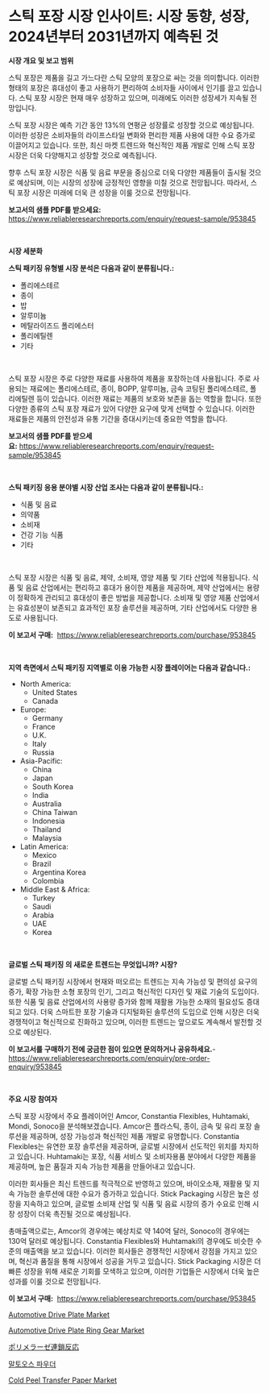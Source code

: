 <p><h1>스틱 포장 시장 인사이트: 시장 동향, 성장, 2024년부터 2031년까지 예측된 것</h1></p><p><strong>시장 개요 및 보고 범위</strong></p>
<p><p>스틱 포장은 제품을 길고 가느다란 스틱 모양의 포장으로 싸는 것을 의미합니다. 이러한 형태의 포장은 휴대성이 좋고 사용하기 편리하여 소비자들 사이에서 인기를 끌고 있습니다. 스틱 포장 시장은 현재 매우 성장하고 있으며, 미래에도 이러한 성장세가 지속될 전망입니다. </p><p>스틱 포장 시장은 예측 기간 동안 13%의 연평균 성장률로 성장할 것으로 예상됩니다. 이러한 성장은 소비자들의 라이프스타일 변화와 편리한 제품 사용에 대한 수요 증가로 이끌어지고 있습니다. 또한, 최신 마켓 트렌드와 혁신적인 제품 개발로 인해 스틱 포장 시장은 더욱 다양해지고 성장할 것으로 예측됩니다. </p><p>향후 스틱 포장 시장은 식품 및 음료 부문을 중심으로 더욱 다양한 제품들이 출시될 것으로 예상되며, 이는 시장의 성장에 긍정적인 영향을 미칠 것으로 전망됩니다. 따라서, 스틱 포장 시장은 미래에 더욱 큰 성장을 이룰 것으로 전망됩니다.</p></p>
<p><strong>보고서의 샘플 PDF를 받으세요:</strong> <a href="https://www.reliableresearchreports.com/enquiry/request-sample/953845">https://www.reliableresearchreports.com/enquiry/request-sample/953845</a></p>
<p>&nbsp;</p>
<p><strong>시장 세분화</strong></p>
<p><strong>스틱 패키징 유형별 시장 분석은 다음과 같이 분류됩니다.:</strong></p>
<p><ul><li>폴리에스테르</li><li>종이</li><li>밥</li><li>알루미늄</li><li>메탈라이즈드 폴리에스터</li><li>폴리에틸렌</li><li>기타</li></ul></p>
<p>&nbsp;</p>
<p><p>스틱 포장 시장은 주로 다양한 재료를 사용하여 제품을 포장하는데 사용됩니다. 주로 사용되는 재료에는 폴리에스테르, 종이, BOPP, 알루미늄, 금속 코팅된 폴리에스테르, 폴리에틸렌 등이 있습니다. 이러한 재료는 제품의 보호와 보존을 돕는 역할을 합니다. 또한 다양한 종류의 스틱 포장 재료가 있어 다양한 요구에 맞게 선택할 수 있습니다. 이러한 재료들은 제품의 안전성과 유통 기간을 증대시키는데 중요한 역할을 합니다.</p></p>
<p><strong>보고서의 샘플 PDF를 받으세요:</strong>&nbsp;<a href="https://www.reliableresearchreports.com/enquiry/request-sample/953845">https://www.reliableresearchreports.com/enquiry/request-sample/953845</a></p>
<p>&nbsp;</p>
<p><strong> 스틱 패키징 응용 분야별 시장 산업 조사는 다음과 같이 분류됩니다.:</strong></p>
<p><ul><li>식품 및 음료</li><li>의약품</li><li>소비재</li><li>건강 기능 식품</li><li>기타</li></ul></p>
<p>&nbsp;</p>
<p><p>스틱 포장 시장은 식품 및 음료, 제약, 소비재, 영양 제품 및 기타 산업에 적용됩니다. 식품 및 음료 산업에서는 편리하고 휴대가 용이한 제품을 제공하며, 제약 산업에서는 용량이 정확하게 관리되고 휴대성이 좋은 방법을 제공합니다. 소비재 및 영양 제품 산업에서는 유효성분이 보존되고 효과적인 포장 솔루션을 제공하며, 기타 산업에서도 다양한 용도로 사용됩니다.</p></p>
<p><strong>이 보고서 구매:</strong>&nbsp; <a href="https://www.reliableresearchreports.com/purchase/953845">https://www.reliableresearchreports.com/purchase/953845</a></p>
<p>&nbsp;</p>
<p><strong>지역 측면에서 스틱 패키징 지역별로 이용 가능한 시장 플레이어는 다음과 같습니다.:</strong></p>
<p><ul>
    <li>
        North America:
        <ul>
            <li>United States</li>
            <li>Canada</li>
        </ul>
    </li>
    <li>
        Europe:
        <ul>
            <li>Germany</li>
            <li>France</li>
            <li>U.K.</li>
            <li>Italy</li>
            <li>Russia</li>
        </ul>
    </li>
    <li>
        Asia-Pacific:
        <ul>
            <li>China</li>
            <li>Japan</li>
            <li>South Korea</li>
            <li>India</li>
            <li>Australia</li>
            <li>China Taiwan</li>
            <li>Indonesia</li>
            <li>Thailand</li>
            <li>Malaysia</li>
        </ul>
    </li>
    <li>
        Latin America:
        <ul>
            <li>Mexico</li>
            <li>Brazil</li>
            <li>Argentina Korea</li>
            <li>Colombia</li>
        </ul>
    </li>
    <li>
        Middle East & Africa:
        <ul>
            <li>Turkey</li>
            <li>Saudi</li>
            <li>Arabia</li>
            <li>UAE</li>
            <li>Korea</li>
        </ul>
    </li>
    </ul></p>
<p>&nbsp;</p>
<p><strong>글로벌 스틱 패키징 의 새로운 트렌드는 무엇입니까? 시장?</strong></p>
<p><p>글로벌 스틱 패키징 시장에서 현재와 떠오르는 트렌드는 지속 가능성 및 편의성 요구의 증가, 확장 가능한 소형 포장의 인기, 그리고 혁신적인 디자인 및 재료 기술의 도입이다. 또한 식품 및 음료 산업에서의 사용량 증가와 함께 재활용 가능한 소재의 필요성도 증대되고 있다. 더욱 스마트한 포장 기술과 디지털화된 솔루션의 도입으로 인해 시장은 더욱 경쟁적이고 혁신적으로 진화하고 있으며, 이러한 트렌드는 앞으로도 계속해서 발전할 것으로 예상된다.</p></p>
<p><strong>이 보고서를 구매하기 전에 궁금한 점이 있으면 문의하거나 공유하세요.</strong>- <a href="https://www.reliableresearchreports.com/enquiry/pre-order-enquiry/953845">https://www.reliableresearchreports.com/enquiry/pre-order-enquiry/953845</a></p>
<p>&nbsp;</p>
<p><strong>주요 시장 참여자</strong></p>
<p><p>스틱 포장 시장에서 주요 플레이어인 Amcor, Constantia Flexibles, Huhtamaki, Mondi, Sonoco을 분석해보겠습니다. Amcor은 플라스틱, 종이, 금속 및 유리 포장 솔루션을 제공하며, 성장 가능성과 혁신적인 제품 개발로 유명합니다. Constantia Flexibles는 유연한 포장 솔루션을 제공하며, 글로벌 시장에서 선도적인 위치를 차지하고 있습니다. Huhtamaki는 포장, 식품 서비스 및 소비자용품 분야에서 다양한 제품을 제공하며, 높은 품질과 지속 가능한 제품을 만들어내고 있습니다.</p><p>이러한 회사들은 최신 트렌드를 적극적으로 반영하고 있으며, 바이오소재, 재활용 및 지속 가능한 솔루션에 대한 수요가 증가하고 있습니다. Stick Packaging 시장은 높은 성장을 지속하고 있으며, 글로벌 소비재 산업 및 식품 및 음료 시장의 증가 수요로 인해 시장 성장이 더욱 촉진될 것으로 예상됩니다.</p><p>총매출액으로는, Amcor의 경우에는 예상치로 약 140억 달러, Sonoco의 경우에는 130억 달러로 예상됩니다. Constantia Flexibles와 Huhtamaki의 경우에도 비슷한 수준의 매출액을 보고 있습니다. 이러한 회사들은 경쟁적인 시장에서 강점을 가지고 있으며, 혁신과 품질을 통해 시장에서 성공을 거두고 있습니다. Stick Packaging 시장은 더 빠른 성장을 위해 새로운 기회를 모색하고 있으며, 이러한 기업들은 시장에서 더욱 높은 성과를 이룰 것으로 전망됩니다.</p></p>
<p><strong>이 보고서 구매:</strong>&nbsp;&nbsp;<a href="https://www.reliableresearchreports.com/purchase/953845">https://www.reliableresearchreports.com/purchase/953845</a></p>
<p><p><a href="https://github.com/ashepherd82/Market-Research-Report-List-3/blob/main/automotive-drive-plate-market.md">Automotive Drive Plate Market</a></p><p><a href="https://github.com/irfadac/Market-Research-Report-List-2/blob/main/automotive-drive-plate-ring-gear-market.md">Automotive Drive Plate Ring Gear Market</a></p><p><a href="https://github.com/ycmtqqhvk3273/Market-Research-Report-List-1/blob/main/3935896185031.md">ポリメラーゼ連鎖反応</a></p><p><a href="https://medium.com/@jguiamba/%EB%A7%90%ED%86%A0%EC%98%A4%EC%8A%A4-%EB%B6%84%EB%A7%90-%EC%8B%9C%EC%9E%A5-%EC%9D%B8%EC%82%AC%EC%9D%B4%ED%8A%B8-%EC%8B%9C%EC%9E%A5-%EB%8F%99%ED%96%A5-%EC%84%B1%EC%9E%A5-2024%EB%85%84%EB%B6%80%ED%84%B0-2031%EB%85%84%EA%B9%8C%EC%A7%80-%EC%98%88%EC%B8%A1-ad6577d27663">말토오스 파우더</a></p><p><a href="https://view.publitas.com/reportprime-1/cold-peel-transfer-paper-market-growth-market-trends-covid-19-impact-and-forecasts-for-period-from-2024-2031/">Cold Peel Transfer Paper Market</a></p></p>
